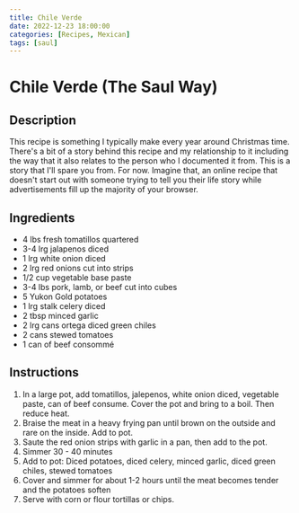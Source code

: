 ```yaml
---
title: Chile Verde
date: 2022-12-23 18:00:00
categories: [Recipes, Mexican]
tags: [saul]
---
```


# Chile Verde (The Saul Way)

## Description
This recipe is something I typically make every year around Christmas time. There's a bit of a story behind this recipe and my relationship to it including the way that it also relates to the person who I documented it from. This is a story that I'll spare you from. For now. Imagine that, an online recipe that doesn't start out with someone trying to tell you their life story while advertisements fill up the majority of your browser.

## Ingredients


- 4 lbs fresh tomatillos quartered
- 3-4 lrg jalapenos diced
- 1 lrg white onion diced
- 2 lrg red onions cut into strips
- 1/2 cup vegetable base paste
- 3-4 lbs pork, lamb, or beef cut into cubes
- 5 Yukon Gold potatoes
- 1 lrg stalk celery diced
- 2 tbsp minced garlic
- 2 lrg cans ortega diced green chiles
- 2 cans stewed tomatoes
- 1 can of beef consommé 



## Instructions

1. In a large pot, add tomatillos, jalepenos, white onion diced, vegetable paste, can of beef consume. Cover the pot and bring to a boil. Then reduce heat.
2. Braise the meat in a heavy frying pan until brown on the outside and rare on the inside. Add to pot.
3. Saute the red onion strips with garlic in a pan, then add to the pot.
4. Simmer 30 - 40 minutes
5. Add to pot: Diced potatoes, diced celery, minced garlic, diced green chiles, stewed tomatoes
6. Cover and simmer for about 1-2 hours until the meat becomes tender and the potatoes soften
7. Serve with corn or flour tortillas or chips.